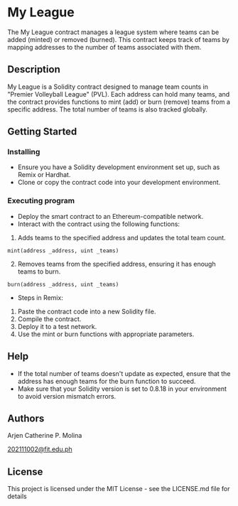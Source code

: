 # My League

The My League contract manages a league system where teams can be added (minted) or removed (burned). This contract keeps track of teams by mapping addresses to the number of teams associated with them.



## Description

My League is a Solidity contract designed to manage team counts in "Premier Volleyball League" (PVL). Each address can hold many teams, and the contract provides functions to mint (add) or burn (remove) teams from a specific address. The total number of teams is also tracked globally.

## Getting Started

### Installing

* Ensure you have a Solidity development environment set up, such as Remix or Hardhat.
* Clone or copy the contract code into your development environment.

### Executing program

* Deploy the smart contract to an Ethereum-compatible network.
* Interact with the contract using the following functions:

1. Adds teams to the specified address and updates the total team count.
```
mint(address _address, uint _teams)
```
2. Removes teams from the specified address, ensuring it has enough teams to burn.
```
burn(address _address, uint _teams)
```

* Steps in Remix:
1. Paste the contract code into a new Solidity file.
2. Compile the contract.
3. Deploy it to a test network.
4. Use the mint or burn functions with appropriate parameters.


## Help

* If the total number of teams doesn't update as expected, ensure that the address has enough teams for the burn function to succeed.
* Make sure that your Solidity version is set to 0.8.18 in your environment to avoid version mismatch errors.


## Authors

Arjen Catherine P. Molina

202111002@fit.edu.ph


## License

This project is licensed under the MIT License - see the LICENSE.md file for details
